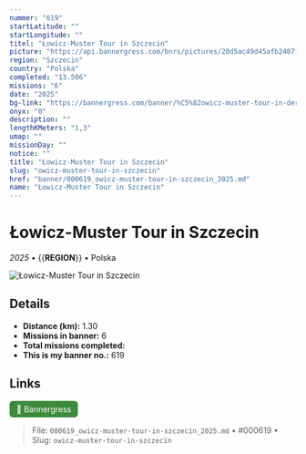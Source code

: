 ```yaml
---
nummer: "619"
startLatitude: ""
startLongitude: ""
titel: "Łowicz-Muster Tour in Szczecin"
picture: "https://api.bannergress.com/bnrs/pictures/20d5ac49d45afb2407fdb2b5f81576b0"
region: "Szczecin"
country: "Polska"
completed: "13.506"
missions: "6"
date: "2025"
bg-link: "https://bannergress.com/banner/%C5%82owicz-muster-tour-in-der-oranienburger-stra%C3%9Fe-75f1"
onyx: "0"
description: ""
lengthKMeters: "1,3"
umap: ""
missionDay: ""
notice: ""
title: "Łowicz-Muster Tour in Szczecin"
slug: "owicz-muster-tour-in-szczecin"
href: "banner/000619_owicz-muster-tour-in-szczecin_2025.md"
name: "Łowicz-Muster Tour in Szczecin"
---
```

# Łowicz-Muster Tour in Szczecin

*2025* • {{__REGION__}} • Polska

![Łowicz-Muster Tour in Szczecin](https://api.bannergress.com/bnrs/pictures/20d5ac49d45afb2407fdb2b5f81576b0)



## Details
- **Distance (km):** 1.30
- **Missions in banner:** 6
- **Total missions completed:** 
- **This is my banner no.:** 619





## Links
<a href="https://bannergress.com/banner/%C5%82owicz-muster-tour-in-der-oranienburger-stra%C3%9Fe-75f1" target="_blank" style="display:inline-block;margin-right:8px;padding:6px 12px;background:#3c8b3c;color:#fff;text-decoration:none;border-radius:6px;">🔗 Bannergress</a>



> File: `000619_owicz-muster-tour-in-szczecin_2025.md` • #000619 • Slug: `owicz-muster-tour-in-szczecin`
